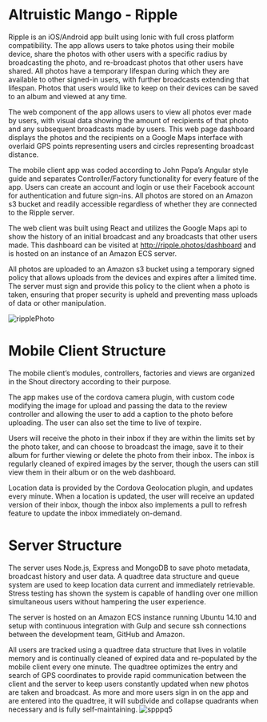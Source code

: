 # Altruistic Mango - Ripple

Ripple is an iOS/Android app built using Ionic with full cross platform compatibility. The app allows users to take photos using their mobile device, share the photos with other users with a specific radius by broadcasting the photo, and re-broadcast photos that other users have shared. All photos have a temporary lifespan during which they are available to other signed-in users, with further broadcasts extending that lifespan. Photos that users would like to keep on their devices can be saved to an album and viewed at any time.

The web component of the app allows users to view all photos ever made by users, with visual data showing the amount of recipients of that photo and any subsequent broadcasts made by users. This web page dashboard displays the photos and the recipients on a Google Maps interface with overlaid GPS points representing users and circles representing broadcast distance.

The mobile client app was coded according to John Papa’s Angular style guide and separates Controller/Factory functionality for every feature of the app. Users can create an account and login or use their Facebook account for authentication and future sign-ins. All photos are stored on an Amazon s3 bucket and readily accessible regardless of whether they are connected to the Ripple server.

The web client was built using React and utilizes the Google Maps api to show the history of an initial broadcast and any broadcasts that other users made. This dashboard can be visited at http://ripple.photos/dashboard and is hosted on an instance of an Amazon ECS server.

All photos are uploaded to an Amazon s3 bucket using a temporary signed policy that allows uploads from the devices and expires after a limited time. The server must sign and provide this policy to the client when a photo is taken, ensuring that proper security is upheld and preventing mass uploads of data or other manipulation.

![ripplePhoto](https://cloud.githubusercontent.com/assets/7958636/8152686/6beff634-12d5-11e5-9e4d-4fcb474a715c.png")

# Mobile Client Structure

The mobile client’s modules, controllers, factories and views are organized in the Shout directory according to their purpose. 

The app makes use of the cordova camera plugin, with custom code modifying the image for upload and passing the data to the review controller and allowing the user to add a caption to the photo before uploading. The user can also set the time to live of texpire. 

Users will receive the photo in their inbox if they are within the limits set by the photo taker, and can choose to broadcast the image, save it to their album for further viewing or delete the photo from their inbox. The inbox is regularly cleaned of expired images by the server, though the users can still view them in their album or on the web dashboard.

Location data is provided by the Cordova Geolocation plugin, and updates every minute. When a location is updated, the user will receive an updated version of their inbox, though the inbox also implements a pull to refresh feature to update the inbox immediately on-demand.

# Server Structure

The server uses Node.js, Express and MongoDB to save photo metadata, broadcast history and user data. A quadtree data structure and queue system are used to keep location data current and immediately retrievable. Stress testing has shown the system is capable of handling over one million simultaneous users without hampering the user experience.

The server is hosted on an Amazon ECS instance running Ubuntu 14.10 and  setup with continuous integration with Gulp and secure ssh connections between the development team, GitHub and Amazon. 

All users are tracked using a quadtree data structure that lives in volatile memory and is continually cleaned of expired data and re-populated by the mobile client every one minute. The quadtree optimizes the entry and search of GPS coordinates to provide rapid communication between the client and the server to keep users constantly updated when new photos are taken and broadcast. As more and more users sign in on the app and are entered into the quadtree, it will subdivide and collapse quadrants when necessary and is fully self-maintaining.
![spppq5](https://cloud.githubusercontent.com/assets/7958636/8152700/7c582ffa-12d5-11e5-8aa8-5b2639e4cfc0.gif)
